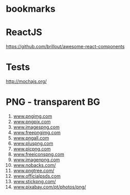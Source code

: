 # bookmarks



# ReactJS

https://github.com/brillout/awesome-react-components

# Tests

http://mochajs.org/

# PNG - transparent BG

01. www.pngimg.com
02. www.pngpix.com
03. www.imagespng.com
04. www.freepngimg.com
05. www.pngall.com
06. www.pluspng.com
07. www.picpng.com
08. www.freeiconspng.com
09. www.imagenpng.com
10. www.nobacks.com/
11. www.pngtree.com/
12. www.officialpsds.com
13. www.stickpng.com/
14. www.pixabay.com/pt/photos/png/
